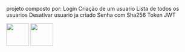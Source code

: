 



projeto composto por:
    Login
    Criação de um usuario
    Lista de todos os usuarios
    Desativar usuario ja criado
    Senha com Sha256
    Token JWT 

<img src="assets/img/login.PNG" width="60">
<img src="assets/img/tabela.PNG" width="60">